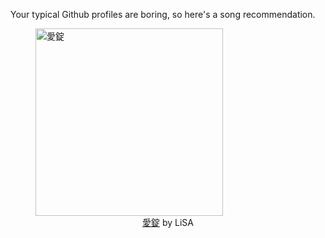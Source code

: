 Your typical Github profiles are boring, so here's a song recommendation.
<figure><img width="300" height="300" src="https://i.scdn.co/image/ab67616d0000b27364c8cf7bc530a05dd10e8efe" alt="愛錠" /><figcaption align="center"><a href="https://open.spotify.com/track/567GpcEdlzyrjzWh4vfRzX" target="_blank">愛錠</a> by LiSA</figcaption></figure>
